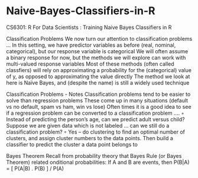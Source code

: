 # Naive-Bayes-Classifiers-in-R
CS6301: R For Data Scientists : Training Naive Bayes Classifiers in R

Classification Problems
We now turn our attention to classification problems …
In this setting, we have predictor variables as before (real, nominal, categorical),
but our response variable is categorical
We will often assume a binary response for now, but the methods we will explore
can work with multi-valued response variables
Most of these methods (often called classfiers) will rely on approximating a
probability for the (categorical) value of y, as opposed to approximating the value
directly
The method we look at here is Naïve Bayes, and (despite the name) is still a widely
used technique

Classification Problems - Notes
Classification problems tend to be easier to solve than regression problems
These come up in many situations (default vs no default, spam vs ham, win vs lose)
Often times it is a good idea to see if a regression problem can be converted to a
classification problem ….
◦ Instead of predicting the person’s age, can we predict adult versus child?
Suppose we are given data which is not labeled … can we still do a classification
problem?
◦ Yes – do clustering to find an optimal number of clusters, and assign cluster numbers to
the data points. Then build a classifier to predict the cluster a data point belongs to

Bayes Theorem
Recall from probability theory that Bayes Rule (or Bayes Theorem) related
onditional probabilities: If A and B are events, then
 P(B|A) = [ P(A|B) . P(B) ] / P(A)
 
 
